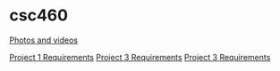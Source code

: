# csc460

[Photos and videos](https://photos.app.goo.gl/ZLSzDHPTCWxY7wQ36)

[Project 1 Requirements](https://webhome.csc.uvic.ca/~mcheng/460/spring.2019/p1.html)
[Project 3 Requirements](https://webhome.csc.uvic.ca/~mcheng/460/spring.2019/p2.html)
[Project 3 Requirements](http://webhome.csc.uvic.ca/~mcheng/460/spring.2019/p3.html)
